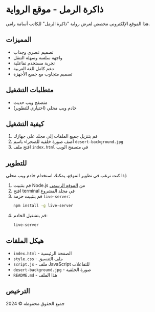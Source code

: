 # ذاكرة الرمل - موقع الرواية

هذا الموقع الإلكتروني مخصص لعرض رواية "ذاكرة الرمل" للكاتب أسامة رامي.

## المميزات

- تصميم عصري وجذاب
- واجهة سلسة وسهلة التنقل
- تجربة مستخدم تفاعلية
- دعم كامل للغة العربية
- تصميم متجاوب مع جميع الأجهزة

## متطلبات التشغيل

- متصفح ويب حديث
- خادم ويب محلي (اختياري للتطوير)

## كيفية التشغيل

1. قم بتنزيل جميع الملفات إلى مجلد على جهازك
2. أضف صورة خلفية للصحراء باسم `desert-background.jpg`
3. افتح ملف `index.html` في متصفح الويب

## للتطوير

إذا كنت ترغب في تطوير الموقع، يمكنك استخدام خادم ويب محلي:

1. قم بتثبيت Node.js من [الموقع الرسمي](https://nodejs.org/)
2. افتح terminal في مجلد المشروع
3. قم بتثبيت حزمة `live-server`:
   ```bash
   npm install -g live-server
   ```
4. قم بتشغيل الخادم:
   ```bash
   live-server
   ```

## هيكل الملفات

- `index.html` - الصفحة الرئيسية
- `style.css` - ملف التنسيق
- `script.js` - ملف JavaScript للتفاعلات
- `desert-background.jpg` - صورة الخلفية
- `README.md` - هذا الملف

## الترخيص

جميع الحقوق محفوظة © 2024 